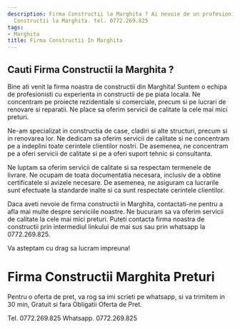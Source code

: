```yaml
---
description: Firma Constructii la Marghita ? Ai nevoie de un profesionist in Firma
  Constructii la Marghita. tel. 0772.269.825
tags:
- Marghita
title: Firma Constructii In Marghita
---
```



## Cauti Firma Constructii la Marghita ?

Bine ati venit la firma noastra de constructii din Marghita! Suntem o echipa de profesionisti cu experienta in constructii de pe piata locala. Ne concentram pe proiecte rezidentiale si comerciale, precum si pe lucrari de renovare si reparatii. Ne place sa oferim servicii de calitate la cele mai mici preturi. 

Ne-am specializat in constructia de case, cladiri si alte structuri, precum si in renovarea lor. Ne dedicam sa oferim servicii de calitate si ne concentram pe a indeplini toate cerintele clientilor nostri. De asemenea, ne concentram pe a oferi servicii de calitate si pe a oferi suport tehnic si consultanta.

Ne luptam sa oferim servicii de calitate si sa respectam termenele de livrare. Ne ocupam de toata documentatia necesara, inclusiv de a obtine certificatele si avizele necesare. De asemenea, ne asiguram ca lucrarile sunt efectuate la standarde inalte si ca sunt respectate cerintele clientilor.

Daca aveti nevoie de firma constructii in Marghita, contactati-ne pentru a afla mai multe despre serviciile noastre. Ne bucuram sa va oferim servicii de calitate la cele mai mici preturi. Puteti contacta firma noastra de constructii prin intermediul linkului de mai sus sau prin whatsapp la 0772.269.825. 

Va asteptam cu drag sa lucram impreuna!

# Firma Constructii Marghita Preturi
Pentru o oferta de pret, va rog sa imi scrieti pe whatsapp, si va trimitem in 30 min, Gratuit si fara Obligatii Oferta de Pret.

Tel. 0772.269.825
Whatsapp. 0772.269.825